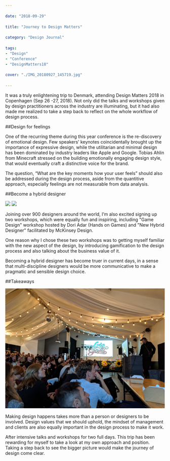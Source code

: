 ```yaml
---

date: "2018-09-29"

title: "Journey to Design Matters"

category: "Design Journal"

tags: 
- "Design"
- "Conference"
- "DesignMatters18"

cover: "./IMG_20180927_145719.jpg"

---
```


It was a truly enlightening trip to Denmark, attending Design Matters 2018 in Copenhagen (Sep 26 -27, 2018). Not only did the talks and workshops given by design practitioners across the industry are illuminating, but it had also made me realized to take a step back to reflect on the whole workflow of design process.

##Design for feelings

One of the recurring theme during this year conference is the re-discovery of emotional design. Few speakers’ keynotes coincidentally brought up the importance of expressive design, while the utilitarian and minimal design has been dominated by industry leaders like Apple and Google. Tobias Ahlin from Minecraft stressed on the building emotionally engaging design style, that would eventually craft a distinctive voice for the brand. 

The question, “What are the key moments how your user feels” should also be addressed during the design process, aside from the quantitive approach, especially feelings are not measurable from data analysis. 


##Become a hybrid designer

<div class="Gallery-50">
<img src="./static/IMG_20180927_131449-123d0e3d4741a1983a7171653ac6c165-2ed49.jpg"></img>
<img src="./static/IMG_20180927_135426-95ae3fc20f0dcfd3c956d7d3b002acbd-2ed49.jpg"></img>
</div>

Joining over 900 designers around the world, I’m also excited signing up two workshops, which were equally fun and inspiring, including "Game Design" workshop hosted by Dori Adar (Hands on Games) and "New Hybrid Designer" facilitated by McKinsey Design. 

One reason why I chose these two workshops was to getting myself familiar with the new aspect of the design, by introducing gamification to the design process and also talking about the business value of it.

Becoming a hybrid designer has become truer in current days, in a sense that multi-discipline designers would be more communicative to make a pragmatic and sensible design choice. 

##Takeaways 

![](./IMG_20180926_183634.jpg) 

Making design happens takes more than a person or designers to be involved. Design values that we should uphold, the mindset of management and clients are also equally important in the design process to make it work. 

After intensive talks and workshops for two full days. This trip has been rewarding for myself to take a look at my own approach and position. Taking a step back to see the bigger picture would make the journey of design come clear. 